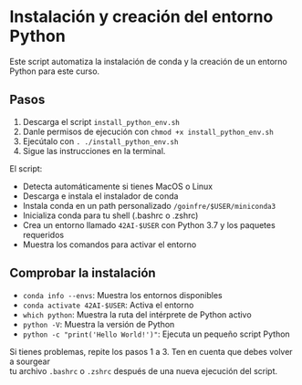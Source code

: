 
# Instalación y creación del entorno Python

Este script automatiza la instalación de conda y la creación de un entorno Python para este curso.

## Pasos

1.  Descarga el script  `install_python_env.sh`
2.  Danle permisos de ejecución con  `chmod +x install_python_env.sh`
3.  Ejecútalo con  `. ./install_python_env.sh`
4.  Sigue las instrucciones en la terminal.

El script:

-   Detecta automáticamente si tienes MacOS o Linux
-   Descarga e instala el instalador de conda
-   Instala conda en un path personalizado  `/goinfre/$USER/miniconda3`
-   Inicializa conda para tu shell (.bashrc o .zshrc)
-   Crea un entorno llamado  `42AI-$USER`  con Python 3.7 y los paquetes requeridos
-   Muestra los comandos para activar el entorno

## Comprobar la instalación

-   `conda info --envs`: Muestra los entornos disponibles
-   `conda activate 42AI-$USER`: Activa el entorno
-   `which python`: Muestra la ruta del intérprete de Python activo
-   `python -V`: Muestra la versión de Python
-   `python -c "print('Hello World!')"`: Ejecuta un pequeño script Python

Si tienes problemas, repite los pasos 1 a 3. Ten en cuenta que debes volver a sourgear  
tu archivo  `.bashrc`  o  `.zshrc`  después de una nueva ejecución del script.
